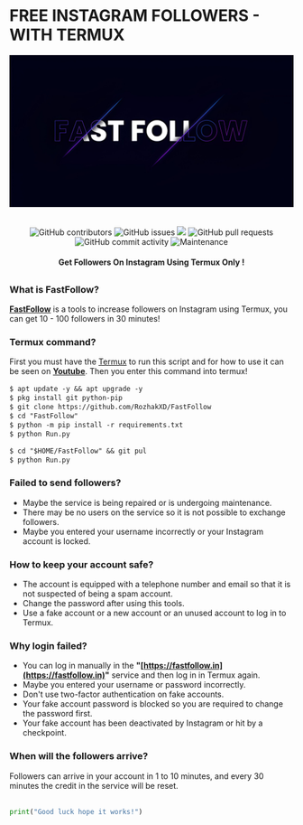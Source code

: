 # FREE INSTAGRAM FOLLOWERS - WITH TERMUX
<div align="center">
  <img src="Data/FastFollow.jpeg">
  <br>
  <br>
  <p>
    <img alt="GitHub contributors" src="https://img.shields.io/github/contributors/rozhakxd/FastFollow">
    <img alt="GitHub issues" src="https://img.shields.io/github/issues/rozhakxd/FastFollow">
    <img src="https://img.shields.io/badge/PRs-welcome-brightgreen.svg?style=shields">
    <img alt="GitHub pull requests" src="https://img.shields.io/github/issues-pr/rozhakxd/FastFollow">
    <img alt="GitHub commit activity" src="https://img.shields.io/github/commit-activity/m/rozhakxd/FastFollow">
    <img alt="Maintenance" src="https://img.shields.io/maintenance/no/2024">
  </p>
  <h4> Get Followers On Instagram Using Termux Only ! </h4>
</div>

##

### What is FastFollow?
[**FastFollow**](https://github.com/RozhakXD/FastFollow) is a tools to increase followers on Instagram using Termux, you can get 10 - 100 followers in 30 minutes!

### Termux command?
First you must have the [Termux](https://f-droid.org/repo/com.termux_118.apk) to run this script and for how to use it can be seen on [**Youtube**](https://www.youtube.com/c/rozhakid). Then you enter this command into termux!
```
$ apt update -y && apt upgrade -y
$ pkg install git python-pip
$ git clone https://github.com/RozhakXD/FastFollow
$ cd "FastFollow"
$ python -m pip install -r requirements.txt
$ python Run.py
```

```
$ cd "$HOME/FastFollow" && git pul
$ python Run.py
```

### Failed to send followers?
- Maybe the service is being repaired or is undergoing maintenance.
- There may be no users on the service so it is not possible to exchange followers.
- Maybe you entered your username incorrectly or your Instagram account is locked.

### How to keep your account safe?
- The account is equipped with a telephone number and email so that it is not suspected of being a spam account.
- Change the password after using this tools.
- Use a fake account or a new account or an unused account to log in to Termux.

### Why login failed?
- You can log in manually in the **"[https://fastfollow.in](https://fastfollow.in)"** service and then log in in Termux again.
- Maybe you entered your username or password incorrectly.
- Don't use two-factor authentication on fake accounts.
- Your fake account password is blocked so you are required to change the password first.
- Your fake account has been deactivated by Instagram or hit by a checkpoint.

### When will the followers arrive?
Followers can arrive in your account in 1 to 10 minutes, and every 30 minutes the credit in the service will be reset.

##
```python
print("Good luck hope it works!")
```
##
